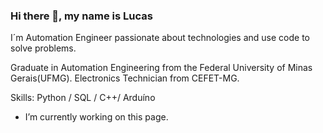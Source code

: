 ### Hi there 👋, my name is Lucas
I´m Automation Engineer passionate about technologies and use code to solve problems.

Graduate in Automation Engineering from the Federal University of Minas Gerais(UFMG). 
Electronics Technician from CEFET-MG.

Skills: Python / SQL / C++/ Arduíno

-  I’m currently working on this page. 
